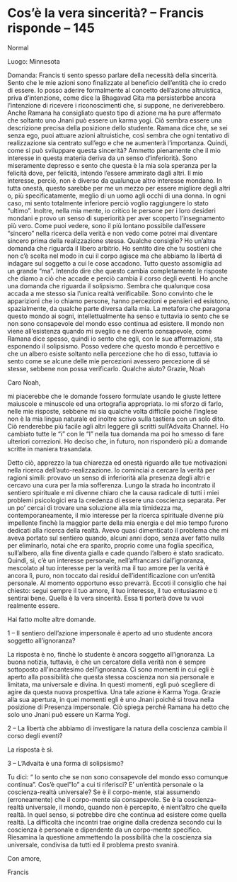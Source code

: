 # Cos’è la vera sincerità? – Francis risponde – 145

Normal

Luogo: Minnesota

Domanda: Francis ti sento spesso parlare della necessità della sincerità. Sento che le mie azioni sono finalizzate al beneficio dell’entità che io credo di essere. Io posso aderire formalmente al concetto dell’azione altruistica, priva d’intenzione, come dice la Bhagavad Gita ma persisterbbe ancora l’intenzione di ricevere i riconoscimenti che, si suppone, ne deriverebbero. Anche Ramana ha consigliato questo tipo di azione ma ha pure affermato che soltanto uno Jnani può essere un karma yogi. Ciò sembra essere una descrizione precisa della posizione dello studente. Ramana dice che, se sei senza ego, puoi attuare azioni altruistiche, così sembra che ogni tentativo di realizzazione sia centrato sull’ego e che ne aumenterà l’importanza. Quindi, come si può sviluppare questa sincerità? Ammetto pienamente che il mio interesse in questa materia deriva da un senso d’inferiorità. Sono miseramente depresso e sento che questa è la mia sola speranza per la felicità dove, per felicità, intendo l’essere ammirato dagli altri. Il mio interesse, perciò, non è diverso da qualunque altro interesse mondano. In tutta onestà, questo sarebbe per me un mezzo per essere migliore degli altri o, più specificatamente, meglio di un uomo agli occhi di una donna. In ogni caso, mi sento totalmente inferiore perciò voglio raggiungere lo stato “ultimo”. Inoltre, nella mia mente, io critico le persone per i loro desideri mondani e provo un senso di superiorità per aver scoperto l’insegnamento più vero. Come puoi vedere, sono il più lontano possibile dall’essere “sincero” nella ricerca della verità e non vedo come potrei mai diventare sincero prima della realizzazione stessa. Qualche consiglio? Ho un’altra domanda che riguarda il libero arbitrio. Ho sentito dire che tu sostieni che non c’è scelta nel modo in cui il corpo agisce ma che abbiamo la libertà di indagare sul soggetto a cui le cose accadono. Tutto questo assomiglia ad un grande “ma”. Intendo dire che questo cambia completamente le risposte che diamo a ciò che accade e perciò cambia il corso degli eventi. Ho anche una domanda che riguarda il solipsismo. Sembra che qualunque cosa accada a me stesso sia l’unica realtà verificabile. Sono convinto che le apparizioni che io chiamo persone, hanno percezioni e pensieri ed esistono, spazialmente, da qualche parte diversa dalla mia. La metafora che paragona questo mondo ai sogni, intellettualmente ha senso e tuttavia io sento che se non sono consapevole del mondo esso continua ad esistere. Il mondo non viene all’esistenza quando mi sveglio e ne divento consapevole, come Ramana dice spesso, quindi io sento che egli, con le sue affermazioni, sta esponendo il solipsismo. Posso vedere che questo mondo è percettivo e che un albero esiste soltanto nella percezione che ho di esso, tuttavia io sento come se alcune delle mie percezioni avessero percezione di sé stesse, sebbene non possa verificarlo. Qualche aiuto? Grazie, Noah

Caro Noah,

mi piacerebbe che le domande fossero formulate usando le giuste lettere maiuscole e minuscole ed una ortografia appropriata. Io mi sforzo di farlo, nelle mie risposte, sebbene mi sia qualche volta difficile poiché l’inglese non è la mia lingua naturale ed inoltre scrivo sulla tastiera con un solo dito. Ciò renderebbe più facile agli altri leggere gli scritti sull’Advaita Channel. Ho cambiato tutte le “i” con le “I” nella tua domanda ma poi ho smesso di fare ulteriori correzioni. Ho deciso che, in futuro, non risponderò più a domande scritte in maniera trasandata.

Detto ciò, apprezzo la tua chiarezza ed onestà riguardo alle tue motivazioni nella ricerca dell’auto-realizzazione. Io cominciai a cercare la verità per ragioni simili: provavo un senso di inferiorità alla presenza degli altri e cercavo una cura per la mia sofferenza. Lungo la strada ho incontrato il sentiero spirituale e mi divenne chiaro che la causa radicale di tutti i miei problemi psicologici era la credenza di essere una coscienza separata. Per un po’ cercai di trovare una soluzione alla mia timidezza ma, contemporaneamente, il mio interesse per la ricerca spirituale divenne più impellente finchè la maggior parte della mia energia e del mio tempo furono dedicati alla ricerca della realtà. Avevo quasi dimenticato il problema che mi aveva portato sul sentiero quando, alcuni anni dopo, senza aver fatto nulla per eliminarlo, notai che era sparito, proprio come una foglia specifica, sull’albero, alla fine diventa gialla e cade quando l’albero è stato sradicato. Quindi, si, c’è un interesse personale, nell’affrancarsi dall’ignoranza, mescolato al tuo interesse per la verità ma il tuo amore per la verità è ancora lì, puro, non toccato dai residui dell’identificazione con un’entità personale. Al momento opportuno esso prevarrà. Eccoti il consiglio che hai chiesto: segui sempre il tuo amore, il tuo interesse, il tuo entusiasmo e ti sentirai bene. Quella è la vera sincerità. Essa ti porterà dove tu vuoi realmente essere.

Hai fatto molte altre domande.

1 – Il sentiero dell’azione impersonale è aperto ad uno studente ancora soggetto all’ignoranza?

La risposta è no, finchè lo studente è ancora soggetto all’ignoranza. La buona notizia, tuttavia, è che un cercatore della verità non è sempre sottoposto all’incantesimo dell’ignoranza. Ci sono momenti in cui egli è aperto alla possibilità che questa stessa coscienza non sia personale e limitata, ma universale e divina. In questi momenti, egli può scegliere di agire da questa nuova prospettiva. Una tale azione è Karma Yoga. Grazie alla sua apertura, in quei momenti egli è uno Jnani poiché si trova nella posizione di Presenza impersonale. Ciò spiega perché Ramana ha detto che solo uno Jnani può essere un Karma Yogi.

2 – La libertà che abbiamo di investigare la natura della coscienza cambia il corso degli eventi?

La risposta è sì.

3 – L’Advaita è una forma di solipsismo?

Tu dici: “ Io sento che se non sono consapevole del mondo esso comunque continua”. Cos’è quel”Io” a cui ti riferisci? E’ un’entità personale o la coscienza-realtà universale? Se è il corpo-mente, stai assumendo (erroneamente) che il corpo-mente sia consapevole. Se è la coscienza-realtà universale, il mondo, quando non è percepito, è nient’altro che quella realtà. In quel senso, si potrebbe dire che continua ad esistere come quella realtà. La difficoltà che incontri trae origine dalla credenza secondo cui la coscienza è personale e dipendente da un corpo-mente specifico. Riesamina la questione ammettendo la possibilità che la coscienza sia universale, condivisa da tutti ed il problema presto svanirà.

Con amore,

Francis

